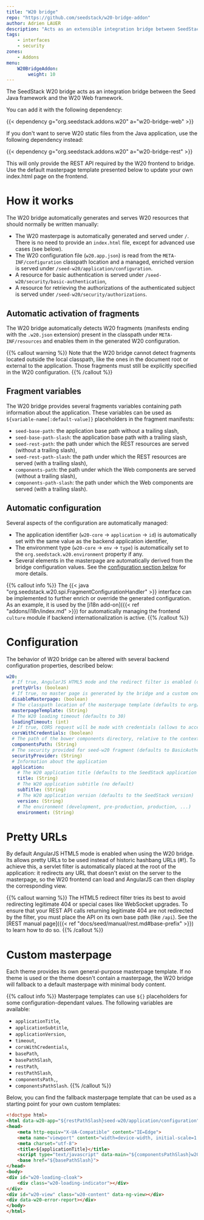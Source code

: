 ```yaml
---
title: "W20 bridge"
repo: "https://github.com/seedstack/w20-bridge-addon"
author: Adrien LAUER
description: "Acts as an extensible integration bridge between SeedStack Java and Web frameworks."
tags:
    - interfaces
    - security
zones:
    - Addons
menu:
    W20BridgeAddon:
        weight: 10
---
```


The SeedStack W20 bridge acts as an integration bridge between the Seed Java framework and the W20 Web framework. 
<!--more-->

You can add it with the following dependency:

{{< dependency g="org.seedstack.addons.w20" a="w20-bridge-web" >}}

If you don't want to serve W20 static files from the Java application, use the following dependency instead:

{{< dependency g="org.seedstack.addons.w20" a="w20-bridge-rest" >}}

This will only provide the REST API required by the W20 frontend to bridge. Use the default masterpage template presented below to update your own index.html page on the frontend.

# How it works

The W20 bridge automatically generates and serves W20 resources that should normally be written manually:

* The W20 masterpage is automatically generated and served under `/`. There is no need to provide an `index.html` file,
except for advanced use cases (see below).
* The W20 configuration file (`w20.app.json`) is read from the `META-INF/configuration` classpath location and a managed,
enriched version is served under `/seed-w20/application/configuration`.
* A resource for basic authentication is served under `/seed-w20/security/basic-authentication`,
* A resource for retrieving the authorizations of the authenticated subject is served under `/seed-w20/security/authorizations`.

## Automatic activation of fragments

The W20 bridge automatically detects W20 fragments (manifests ending with the `.w20.json` extension) present in the classpath
under `META-INF/resources` and enables them in the generated W20 configuration.

{{% callout warning %}}
Note that the W20 bridge cannot detect fragments located outside the local classpath, like the ones in the document root
or external to the application. Those fragments must still be explicitly specified in the W20 configuration.
{{% /callout %}}

## Fragment variables

The W20 bridge provides several fragments variables containing path information about the application. These variables
can be used as `${variable-name[:default-value]}` placeholders in the fragment manifests:

* `seed-base-path`: the application base path without a trailing slash,
* `seed-base-path-slash`: the application base path with a trailing slash,
* `seed-rest-path`: the path under which the REST resources are served (without a trailing slash),
* `seed-rest-path-slash`: the path under which the REST resources are served (with a trailing slash),
* `components-path`: the path under which the Web components are served (without a trailing slash),
* `components-path-slash`: the path under which the Web components are served (with a trailing slash).

## Automatic configuration

Several aspects of the configuration are automatically managed:

* The application identifier (`w20-core` -> `application` -> `id`) is automatically set with the same value as the backend
application identifier,
* The environment type (`w20-core` -> `env` -> `type`) is automatically set to the `org.seedstack.w20.environment` property
if any.
* Several elements in the masterpage are automatically derived from the bridge configuration values. See the [configuration
section below](#configuration) for more details.

{{% callout info %}}
The {{< java "org.seedstack.w20.spi.FragmentConfigurationHandler" >}} interface can be implemented to further enrich or
override the generated configuration. As an example, it is used by the [i18n add-on]({{< ref "addons/i18n/index.md" >}}) for automatically managing
the frontend `culture` module if backend internationalization is active.
{{% /callout %}}

# Configuration

The behavior of W20 bridge can be altered with several backend configuration properties, described below:

```yaml
w20:
  # If true, AngularJS HTML5 mode and the redirect filter is enabled (defaults to true)
  prettyUrls: (boolean)
  # If true, no master page is generated by the bridge and a custom one must be provided (defaults to false)
  disableMasterpage: (boolean)
  # The classpath location of the masterpage template (defaults to org/seedstack/w20/masterpage.html) 
  masterpageTemplate: (String)
  # The W20 loading timeout (defaults to 30)
  loadingTimeout: (int)
  # If true, CORS request will be made with credentials (allows to access secured resource on other domains)
  corsWithCredentials: (boolean)
  # The path of the bower components directory, relative to the context root
  componentsPath: (String)
  # The security provided for seed-w20 fragment (defaults to BasicAuthentication)
  securityProvider: (String)
  # Information about the application
  application:
    # The W20 application title (defaults to the SeedStack application name)
    title: (String)
    # The W20 application subtitle (no default)
    subTitle: (String)
    # The W20 application version (defaults to the SeedStack version)
    version: (String)
    # The environment (development, pre-production, production, ...)
    environment: (String)
```  

# Pretty URLs

By default AngularJS HTML5 mode is enabled when using the W20 bridge.  Its allows pretty URLs to be used instead of 
historic hashbang URLs (#!). To achieve this, a servlet filter is automatically placed at the root of the application: 
it redirects any URL that doesn't exist on the server to the masterpage, so the W20 frontend can load and AngularJS can 
then display the corresponding view. 

{{% callout warning %}}
The HTML5 redirect filter tries its best to avoid redirecting legitimate 404 or special cases like WebSocket upgrades. 
To ensure that your REST API calls returning legitimate 404 are not redirected by the filter, you must place the API on 
its own base path (like `/api`). See the [REST manual page]({{< ref "docs/seed/manual/rest.md#base-prefix" >}}) to learn how 
to do so.
{{% /callout %}}

# Custom masterpage

Each theme provides its own general-purpose masterpage template. If no theme is used or the theme doesn't contain a 
masterpage, the W20 bridge will fallback to a default masterpage with minimal body content. 

{{% callout info %}}
Masterpage templates can use `${}` placeholders for some configuration-dependant values. The following variables are available:

* `applicationTitle`,
* `applicationSubtitle`,
* `applicationVersion`,
* `timeout`,
* `corsWithCredentials`,
* `basePath`,
* `basePathSlash`,
* `restPath`,
* `restPathSlash`,
* `componentsPath,`,
* `componentsPathSlash`.
{{% /callout %}}

Below, you can find the fallback masterpage template that can be used as a starting point for your own custom templates:

```html
<!doctype html>
<html data-w20-app="${restPathSlash}seed-w20/application/configuration" data-w20-app-version="${applicationVersion}" data-w20-timeout="${timeout}" data-w20-cors-with-credentials="${corsWithCredentials}">
<head>
    <meta http-equiv="X-UA-Compatible" content="IE=Edge">
    <meta name="viewport" content="width=device-width, initial-scale=1.0">
    <meta charset="utf-8">
    <title>${applicationTitle}</title>
    <script type="text/javascript" data-main="${componentsPathSlash}w20/modules/w20.js?__v=${applicationVersion}" src="${componentsPathSlash}requirejs/require.js?__v=${applicationVersion}"></script>
    <base href="${basePathSlash}">
</head>
<body>
<div id="w20-loading-cloak">
    <div class="w20-loading-indicator"></div>
</div>
<div id="w20-view" class="w20-content" data-ng-view></div>
<div data-w20-error-report></div>
</body>
</html>
```

